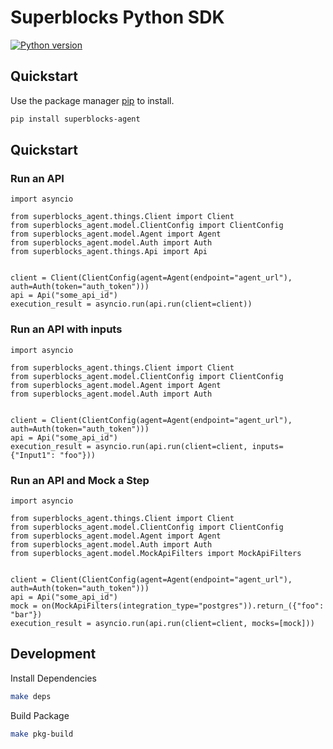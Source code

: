 # Superblocks Python SDK

[![Python version](https://img.shields.io/badge/python-%3E=_3.10-teal.svg)](https://www.python.org/downloads/)

## Quickstart

Use the package manager [pip](https://pip.pypa.io/en/stable/) to install.

```sh
pip install superblocks-agent
```

## Quickstart

### Run an API

```python3
import asyncio

from superblocks_agent.things.Client import Client
from superblocks_agent.model.ClientConfig import ClientConfig
from superblocks_agent.model.Agent import Agent
from superblocks_agent.model.Auth import Auth
from superblocks_agent.things.Api import Api


client = Client(ClientConfig(agent=Agent(endpoint="agent_url"), auth=Auth(token="auth_token")))
api = Api("some_api_id")
execution_result = asyncio.run(api.run(client=client))
```

### Run an API with inputs

```python3
import asyncio

from superblocks_agent.things.Client import Client
from superblocks_agent.model.ClientConfig import ClientConfig
from superblocks_agent.model.Agent import Agent
from superblocks_agent.model.Auth import Auth


client = Client(ClientConfig(agent=Agent(endpoint="agent_url"), auth=Auth(token="auth_token")))
api = Api("some_api_id")
execution_result = asyncio.run(api.run(client=client, inputs={"Input1": "foo"}))
```

### Run an API and Mock a Step

```python3
import asyncio

from superblocks_agent.things.Client import Client
from superblocks_agent.model.ClientConfig import ClientConfig
from superblocks_agent.model.Agent import Agent
from superblocks_agent.model.Auth import Auth
from superblocks_agent.model.MockApiFilters import MockApiFilters


client = Client(ClientConfig(agent=Agent(endpoint="agent_url"), auth=Auth(token="auth_token")))
api = Api("some_api_id")
mock = on(MockApiFilters(integration_type="postgres")).return_({"foo": "bar"})
execution_result = asyncio.run(api.run(client=client, mocks=[mock]))
```

## Development

Install Dependencies

```sh
make deps
```

Build Package

```sh
make pkg-build
```
